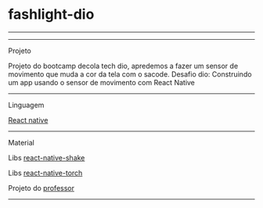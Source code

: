 # fashlight-dio
*******************************************************************************

******************************************************************************
Projeto

Projeto do bootcamp decola tech dio, apredemos a fazer um sensor de movimento 
que muda a cor da tela com o sacode.
Desafio dio: Construindo um app usando o sensor de movimento com React Native

****************************************************************************
Linguagem

[React native](https://reactnative.dev/) 
******************************************************************************
Material 


Libs [react-native-shake ](https://www.npmjs.com/package/react-native-shake)

Libs [react-native-torch](https://www.npmjs.com/package/react-native-torch)

Projeto do [professor](https://github.com/ismaelsousa/dio-flashlight)

*********************************************************************************

